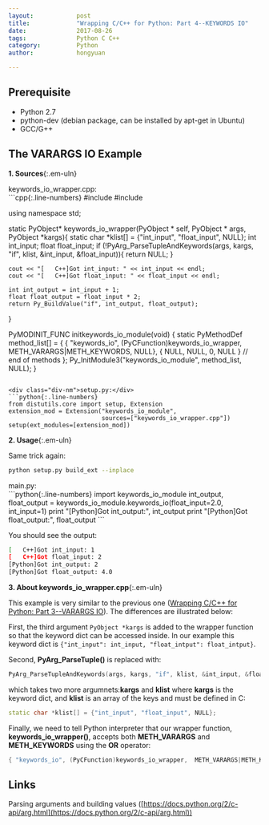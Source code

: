 ```yaml
---
layout:            post
title:             "Wrapping C/C++ for Python: Part 4--KEYWORDS IO"
date:              2017-08-26
tags:              Python C C++
category:          Python
author:            hongyuan

---
```




## Prerequisite
 * Python 2.7
 * python-dev (debian package, can be installed by apt-get in Ubuntu)
 * GCC/G++



## The VARARGS IO Example

**1. Sources**{:.em-uln}

<div class="div-nm">keywords_io_wrapper.cpp:</div>
```cpp{:.line-numbers}
#include <Python.h>
#include <iostream>

using namespace std;

static PyObject*
keywords_io_wrapper(PyObject * self, PyObject * args, PyObject *kargs){
	static char *klist[] = {"int_input", "float_input", NULL};
	int int_input;
	float float_input;
	if (!PyArg_ParseTupleAndKeywords(args, kargs, "if", klist, &int_input, &float_input)){
		return NULL;
	}

	cout << "[   C++]Got int_input: " << int_input << endl;
	cout << "[   C++]Got float_input: " << float_input << endl;

	int int_output = int_input + 1;
	float float_output = float_input * 2;
	return Py_BuildValue("if", int_output, float_output);
}


PyMODINIT_FUNC
initkeywords_io_module(void)
{
	static PyMethodDef method_list[] = {
		{ "keywords_io", (PyCFunction)keywords_io_wrapper,  METH_VARARGS|METH_KEYWORDS, NULL},
		{ NULL, NULL, 0, NULL } // end of methods
	};
	Py_InitModule3("keywords_io_module", method_list, NULL);
}

```

<div class="div-nm">setup.py:</div>
```python{:.line-numbers}
from distutils.core import setup, Extension
extension_mod = Extension("keywords_io_module", 
                          sources=["keywords_io_wrapper.cpp"])
setup(ext_modules=[extension_mod])
```

**2. Usage**{:.em-uln}

Same trick again:

```bash
python setup.py build_ext --inplace
```

<div class="div-nm">main.py:</div>
```python{:.line-numbers}
import keywords_io_module
int_output, float_output = keywords_io_module.keywords_io(float_input=2.0, int_input=1)
print "[Python]Got int_output:", int_output
print "[Python]Got float_output:", float_output
```

You should see the output:

```bash
[   C++]Got int_input: 1
[   C++]Got float_input: 2
[Python]Got int_output: 2
[Python]Got float_output: 4.0
```

**3. About keywords_io_wrapper.cpp**{:.em-uln}

This example is very similar to the previous one ([Wrapping C/C++ for Python: Part 3--VARARGS IO](https://hongyuanh.github.io/blog/blog/python/Wrapping_C_for_Python_Part3_VARARGS)).
The differences are illustrated below:

First, the third argument `PyObject *kargs` is added to the wrapper function so that the keyword dict can be accessed inside. In our example this keyword dict is `{"int_input": int_input, "float_intput": float_intput}`.

Second, **PyArg_ParseTuple()** is replaced with:

```cpp
PyArg_ParseTupleAndKeywords(args, kargs, "if", klist, &int_input, &float_input)
```

which takes two more argumnets:**kargs** and **klist** where **kargs** is the keyword dict, and **klist** is an array of the keys and must be defined in C:

```cpp
static char *klist[] = {"int_input", "float_input", NULL};
```

Finally, we need to tell Python interpreter that our wrapper function, **keywords_io_wrapper()**, accepts both **METH_VARARGS** and **METH_KEYWORDS** using the **OR** operator:

```cpp
{ "keywords_io", (PyCFunction)keywords_io_wrapper,  METH_VARARGS|METH_KEYWORDS, NULL}
```

## Links
Parsing arguments and building values ([https://docs.python.org/2/c-api/arg.html](https://docs.python.org/2/c-api/arg.html))